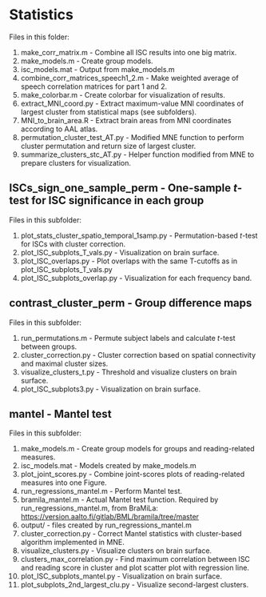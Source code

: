 # Statistics

Files in this folder:

1. make_corr_matrix.m - Combine all ISC results into one big matrix.
1. make_models.m - Create group models.
1. isc_models.mat - Output from make_models.m
1. combine_corr_matrices_speech1_2.m - Make weighted average of speech correlation matrices for part 1 and 2.
1. make_colorbar.m - Create colorbar for visualization of results.
1. extract_MNI_coord.py - Extract maximum-value MNI coordinates of largest cluster from statistical maps (see subfolders).
1. MNI_to_brain_area.R - Extract brain areas from MNI coordinates according to AAL atlas.
1. permutation_cluster_test_AT.py - Modified MNE function to perform cluster permutation and return size of largest cluster.
1. summarize_clusters_stc_AT.py - Helper function modified from MNE to prepare clusters for visualization.

## ISCs_sign_one_sample_perm - One-sample *t*-test for ISC significance in each group

Files in this subfolder:

1. plot_stats_cluster_spatio_temporal_1samp.py - Permutation-based *t*-test for ISCs with cluster correction.
1. plot_ISC_subplots_T_vals.py - Visualization on brain surface.
1. plot_ISC_overlaps.py - Plot overlaps with the same T-cutoffs as in plot_ISC_subplots_T_vals.py
1. plot_ISC_subplots_overlap.py - Visualization for each frequency band.

## contrast_cluster_perm - Group difference maps

Files in this subfolder:

1. run_permutations.m - Permute subject labels and calculate *t*-test between groups.
1. cluster_correction.py - Cluster correction based on spatial connectivity and maximal cluster sizes.
1. visualize_clusters_t.py - Threshold and visualize clusters on brain surface.
1. plot_ISC_subplots3.py - Visualization on brain surface.

## mantel - Mantel test

Files in this subfolder:

1. make_models.m - Create group models for groups and reading-related measures.
1. isc_models.mat - Models created by make_models.m
1. plot_joint_scores.py - Combine joint-scores plots of reading-related measures into one Figure.
1. run_regressions_mantel.m - Perform Mantel test.
1. bramila_mantel.m - Actual Mantel test function. Required by run_regressions_mantel.m, from BraMiLa: https://version.aalto.fi/gitlab/BML/bramila/tree/master
1. output/ - files created by run_regressions_mantel.m
1. cluster_correction.py - Correct Mantel statistics with cluster-based algorithm implemented in MNE.
1. visualize_clusters.py - Visualize clusters on brain surface.
1. clusters_max_correlation.py - Find maximum correlation between ISC and reading score in cluster and plot scatter plot with regression line.
1. plot_ISC_subplots_mantel.py - Visualization on brain surface.
1. plot_subplots_2nd_largest_clu.py - Visualize second-largest clusters.
